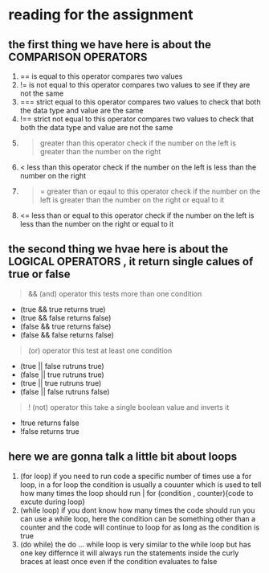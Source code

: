 # reading for the assignment

## the first thing we have here is about the COMPARISON OPERATORS

1. == is equal to this operator compares two values
2. != is not equal to this operator compares two values to see if they are not the same
3. === strict equal to this operator compares two values to check that both the data type and value are the same
4. !==  strict not equal to this operator compares two values to check that both the data type and value are not the same
5. > greater than this operator check if the number on the left is greater than the number on the right
6. < less than this operator check if the number on the left is less than the number on the right
7. >= greater than or eqaul to this operator check if the number on the left is greater than the number on the right or equal to it
8. <= less than or equal to this operator check if the number on the left is less than the number on the right or equal to it

## the second thing we hvae here is about the LOGICAL OPERATORS , it return single calues of true or false

> && (and) operator this tests more than one condition

- (true && true returns true)
- (true && false returns false)
- (false && true returns false)
- (false && false returns false)

> (or) operator this test at least one condition

- (true || false rutruns true)
- (false || true rutruns true)
- (true || true rutruns true)
- (false || false rutruns false)

> ! (not) operator this take a single boolean value and inverts it

- !true returns false
- !false returns true

## here we are gonna talk a little bit about loops

1. (for loop) if you need to run code a specific number of times use a for loop, in a for loop the condition is usually a couunter which is used to tell how many times the loop should run | for (condition , counter){code to excute during loop}
2. (while loop) if you dont know how many times the code should run you can use a while loop, here the condition can be something other than a counter and the code will continue to loop for as long as the condition  is true
3. (do while) the do ... while loop is very similar to the while loop but has one key differnce it will always run the statements inside the curly braces at least once even if the  condition evaluates to false
